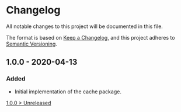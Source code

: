 # Changelog
All notable changes to this project will be documented in this file.

The format is based on [Keep a Changelog](https://keepachangelog.com/en/1.0.0/),
and this project adheres to [Semantic Versioning](https://semver.org/spec/v2.0.0.html).

## 1.0.0 - 2020-04-13
### Added
- Initial implementation of the cache package.

[1.0.0 > Unreleased](https://github.com/grizz-it/cache/compare/1.0.0...HEAD)
